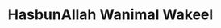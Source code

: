 ---
title: "HasbunAllah Wanimal Wakeel"
url: /accra/hasbunallah-wanimal-wakeel-baba-alhamdu-street/
shop: Kiosk
---